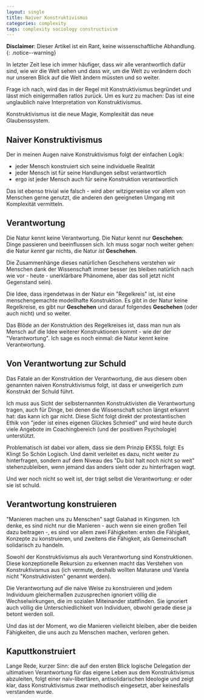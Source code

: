```yaml
---
layout: single
title: Naiver Konstruktivismus
categories: complexity
tags: complexity sociology constructivism
---
```


**Disclaimer**: Dieser Artikel ist ein Rant, keine wissenschaftliche Abhandlung.
{: .notice--warning}

In letzter Zeit lese ich immer häufiger, dass wir alle verantwortlich dafür sind, wie wir die Welt sehen und dass wir, um die Welt zu verändern doch nur unseren Blick auf die Welt ändern müssten und so weiter.

Frage ich nach, wird das in der Regel mit Konstruktivismus begründet und lässt mich einigermaßen ratlos zurück.
Um es kurz zu machen: Das ist eine unglaublich naive Interpretation von Konstruktivismus.

Konstruktivismus ist die neue Magie, Komplexität das neue Glaubenssystem.

## Naiver Konstruktivismus

Der in meinen Augen naive Konstruktivismus folgt der einfachen Logik:
* jeder Mensch konstruiert sich seine individuelle Realität
* jeder Mensch ist für seine Handlungen selbst verantwortlich
* ergo ist jeder Mensch auch für seine Konstruktion verantwortlich

Das ist ebenso trivial wie falsch - wird aber witzigerweise vor allem von Menschen gerne genutzt, die anderen den geeigneten Umgang mit Komplexität vermitteln.

## Verantwortung

Die Natur kennt keine Verantwortung.
Die Natur kennt nur **Geschehen**: Dinge passieren und beeinflussen sich.
Ich muss sogar noch weiter gehen: die Natur *kennt* gar nichts, die Natur *ist* **Geschehen**.

Die Zusammenhänge dieses natürlichen Geschehens verstehen wir Menschen dank der Wissenschaft immer besser (es bleiben natürlich nach wie vor - heute - unerklärbare Phänomene, aber das soll jetzt nicht Gegenstand sein).

Die Idee, dass irgendetwas in der Natur ein "Regelkreis" ist, ist eine menschengemachte modellhafte Konstruktion.
Es gibt in der Natur keine Regelkreise, es gibt nur **Geschehen** und darauf folgendes **Geschehen** (oder auch nicht) und so weiter.

Das Blöde an der Konstruktion des Regelkreises ist, dass man nun als Mensch auf die Idee weiterer Konstruktionen kommt - wie der der "Verantwortung".
Ich sage es noch einmal: die Natur kennt keine Verantwortung.

## Von Verantwortung zur Schuld

Das Fatale an der Konstruktion der Verantwortung, die aus diesem  oben genannten naiven Konstruktivismus folgt, ist dass er unweigerlich zum Konstrukt der Schuld führt.

Ich *muss* aus Sicht der selbsternannten Konstruktivisten die Verantwortung tragen, auch für Dinge, bei denen die Wissenschaft schon längst erkannt hat: das kann ich gar nicht.
Diese Sicht folgt direkt der protestantischen Ethik von "jeder ist eines eigenen Glückes Schmied" und wird heute durch viele Angebote im Coachingbereich (und der positiven Psychologie) unterstützt.

Problematisch ist dabei vor allem, dass sie dem Prinzip EKSSL folgt: Es Klingt So Schön Logisch.
Und damit verleitet es dazu, nicht weiter zu hinterfragen, sondern auf dem Niveau des "Du bist halt noch nicht so weit" stehenzubleiben, wenn jemand das anders sieht oder zu hinterfragen wagt.

Und wer noch nicht so weit ist, der trägt selbst die Verantwortung: er oder sie ist schuld.

## Verantwortung konstruieren

"Manieren machen uns zu Menschen" sagt Galahad in Kingsmen.
Ich denke, es sind nicht nur die Manieren - auch wenn sie einen großen Teil dazu beitragen -, es sind vor allem zwei Fähigkeiten: ersten die Fähigkeit, Konzepte zu konstruieren, und zweitens die Fähigkeit, als Gemeinschaft solidarisch zu handeln.

Sowohl der Konstruktivismus als auch Verantwortung sind Konstruktionen.
Diese konzeptionelle Rekursion zu erkennen macht das Verstehen von Konstruktivismus aus (ich vermute, deshalb wollten Maturane und Varela nicht "Konstruktivisten" genannt werden).

Die Verantwortung auf die naive Weise zu konstruieren und jedem Individuum gleichermaßen zuzusprechen ignoriert völlig die Wechselwirkungen, die im sozialen Miteinander stattfinden.
Sie ignoriert auch völlig die Unterschiedlichkeit von Individuen, obwohl gerade diese ja betont werden soll.

Und das ist der Moment, wo die Manieren vielleicht bleiben, aber die beiden Fähigkeiten, die uns auch zu Menschen machen, verloren gehen.

## Kaputtkonstruiert

Lange Rede, kurzer Sinn: die auf den ersten Blick logische Delegation der ultimativen Verantwortung für das eigene Leben aus dem Konstruktivismus abzuleiten, folgt einer naiv-libertären, antisolidarischen Ideologie und zeigt klar, dass Konstruktivismus zwar methodisch eingesetzt, aber keinesfalls verstanden wurde.
